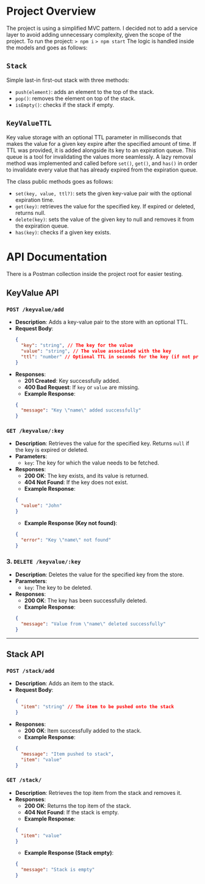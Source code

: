# Project Overview

The project is using a simplified MVC pattern. I decided not to add a service layer to avoid adding unnecessary complexity, given the scope of the project.
To run the project:
`> npm i`
`> npm start`
The logic is handled inside the models and goes as follows:

## `Stack`

Simple last-in first-out stack with three methods:

- `push(element)`: adds an element to the top of the stack.
- `pop()`: removes the element on top of the stack.
- `isEmpty()`: checks if the stack if empty.

## `KeyValueTTL`

Key value storage with an optional TTL parameter in milliseconds that makes the value for a given key expire after the specified amount of time.
If TTL was provided, it is added alongside its key to an expiration queue. This queue is a tool for invalidating the values more seamlessly.
A lazy removal method was implemented and called before `set()`, `get()`, and `has()` in order to invalidate every value that has already expired from the expiration queue.

The class public methods goes as follows:

- `set(key, value, ttl?)`: sets the given key-value pair with the optional expiration time.
- `get(key)`: retrieves the value for the specified key. If expired or deleted, returns null.
- `delete(key)`: sets the value of the given key to null and removes it from the expiration queue.
- `has(key)`: checks if a given key exists.

# API Documentation

There is a Postman collection inside the project root for easier testing.

## KeyValue API

### `POST /keyvalue/add`

- **Description**: Adds a key-value pair to the store with an optional TTL.
- **Request Body**:
  ```json
  {
  	"key": "string", // The key for the value
  	"value": "string", // The value associated with the key
  	"ttl": "number" // Optional TTL in seconds for the key (if not provided, the key will not expire)
  }
  ```
- **Responses**:
  - **201 Created**: Key successfully added.
  - **400 Bad Request**: If `key` or `value` are missing.
  - **Example Response**:
  ```json
  {
  	"message": "Key \"name\" added successfully"
  }
  ```

### `GET /keyvalue/:key`

- **Description**: Retrieves the value for the specified key. Returns `null` if the key is expired or deleted.
- **Parameters**:
  - `key`: The key for which the value needs to be fetched.
- **Responses**:
  - **200 OK**: The key exists, and its value is returned.
  - **404 Not Found**: If the key does not exist.
  - **Example Response**:
  ```json
  {
  	"value": "John"
  }
  ```
  - **Example Response (Key not found)**:
  ```json
  {
  	"error": "Key \"name\" not found"
  }
  ```

### 3. `DELETE /keyvalue/:key`

- **Description**: Deletes the value for the specified key from the store.
- **Parameters**:
  - `key`: The key to be deleted.
- **Responses**:
  - **200 OK**: The key has been successfully deleted.
  - **Example Response**:
  ```json
  {
  	"message": "Value from \"name\" deleted successfully"
  }
  ```

---

## Stack API

### `POST /stack/add`

- **Description**: Adds an item to the stack.
- **Request Body**:
  ```json
  {
  	"item": "string" // The item to be pushed onto the stack
  }
  ```
- **Responses**:
  - **200 OK**: Item successfully added to the stack.
  - **Example Response**:
  ```json
  {
  	"message": "Item pushed to stack",
  	"item": "value"
  }
  ```

### `GET /stack/`

- **Description**: Retrieves the top item from the stack and removes it.
- **Responses**:
  - **200 OK**: Returns the top item of the stack.
  - **404 Not Found**: If the stack is empty.
  - **Example Response**:
  ```json
  {
  	"item": "value"
  }
  ```
  - **Example Response (Stack empty)**:
  ```json
  {
  	"message": "Stack is empty"
  }
  ```
